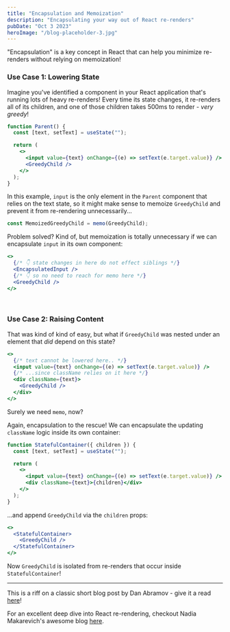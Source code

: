 ```yaml
---
title: "Encapsulation and Memoization"
description: "Encapsulating your way out of React re-renders"
pubDate: "Oct 3 2023"
heroImage: "/blog-placeholder-3.jpg"
---
```


"Encapsulation" is a key concept in React that can help you minimize re-renders without relying on memoization!

### Use Case 1: Lowering State

Imagine you've identified a component in your React application that's running lots of heavy re-renders! Every time its state changes, it re-renders all of its children, and one of those children takes 500ms to render - <em>very greedy</em>!

```jsx
function Parent() {
  const [text, setText] = useState("");

  return (
    <>
      <input value={text} onChange={(e) => setText(e.target.value)} />
      <GreedyChild />
    </>
  );
}
```

In this example, `input` is the only element in the `Parent` component that relies on the text state, so it might make sense to memoize `GreedyChild` and prevent it from re-rendering unnecessarily...

```jsx
const MemoizedGreedyChild = memo(GreedyChild);
```

Problem solved? Kind of, but memoization is totally unnecessary if we can encapsulate `input` in its own component:

```jsx
<>
  {/* 👇 state changes in here do not effect siblings */}
  <EncapsulatedInput />
  {/* 👇 so no need to reach for memo here */}
  <GreedyChild />
</>
```

<br>

### Use Case 2: Raising Content

That was kind of kind of easy, but what if `GreedyChild` was nested under an element that <em>did</em> depend on this state?

```jsx
<>
  {/* text cannot be lowered here.. */}
  <input value={text} onChange={(e) => setText(e.target.value)} />
  {/* ...since className relies on it here */}
  <div className={text}>
    <GreedyChild />
  </div>
</>
```

Surely we need `memo`, now?

Again, encapsulation to the rescue! We can encapsulate the updating `className` logic inside its own container:

```jsx
function StatefulContainer({ children }) {
  const [text, setText] = useState("");

  return (
    <>
      <input value={text} onChange={(e) => setText(e.target.value)} />
      <div className={text}>{children}</div>
    </>
  );
}
```

...and append `GreedyChild` via the `children` props:

```jsx
<>
  <StatefulContainer>
    <GreedyChild />
  </StatefulContainer>
</>
```

Now `GreedyChild` is isolated from re-renders that occur inside `StatefulContainer`!

<hr>

This is a riff on a classic short blog post by Dan Abramov - give it a read [here](https://overreacted.io/before-you-memo/)!

For an excellent deep dive into React re-rendering, checkout Nadia Makarevich's awesome blog [here](https://www.developerway.com/posts/react-re-renders-guide).

